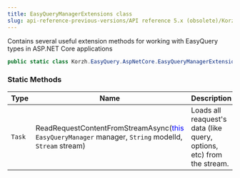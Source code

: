 ```yaml
---
title: EasyQueryManagerExtensions class
slug: api-reference-previous-versions/API reference 5.x (obsolete)/Korzh.EasyQuery.AspNetCore namespace/easyquerymanagerextensions-class
---
```



Contains several useful extension methods for working with EasyQuery types in ASP.NET Core applications
```csharp
public static class Korzh.EasyQuery.AspNetCore.EasyQueryManagerExtensions

```

### Static Methods

| Type | Name | Description | 
| --- | --- | --- | 
| `Task` | ReadRequestContentFromStreamAsync(<span style='color: blue'>this</span> `EasyQueryManager` manager, `String` modelId, `Stream` stream) | Loads all reaquest's data (like query, options, etc) from the stream. |